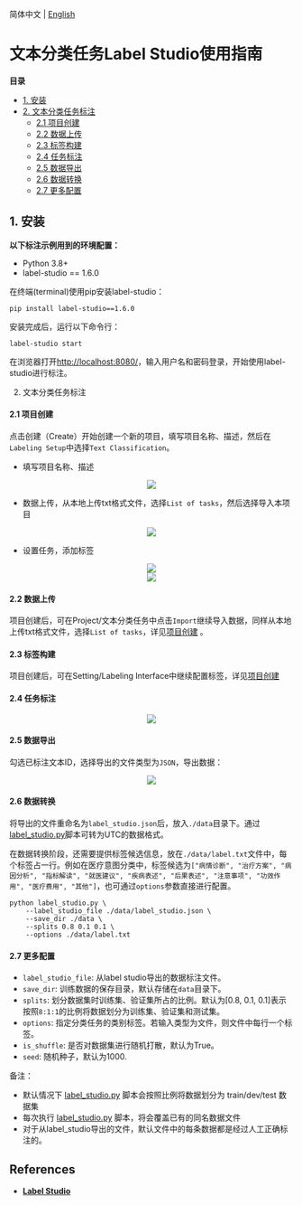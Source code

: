 简体中文 | [English](label_studio_text_en.md)

# 文本分类任务Label Studio使用指南

 **目录**

- [1. 安装](#1)
- [2. 文本分类任务标注](#2)
    - [2.1 项目创建](#21)
    - [2.2 数据上传](#22)
    - [2.3 标签构建](#23)
    - [2.4 任务标注](#24)
    - [2.5 数据导出](#25)
    - [2.6 数据转换](#26)
    - [2.7 更多配置](#27)

<a name="1"></a>

## 1. 安装
**以下标注示例用到的环境配置：**

- Python 3.8+
- label-studio == 1.6.0

在终端(terminal)使用pip安装label-studio：

```shell
pip install label-studio==1.6.0
```

安装完成后，运行以下命令行：
```shell
label-studio start
```

在浏览器打开[http://localhost:8080/](http://127.0.0.1:8080/)，输入用户名和密码登录，开始使用label-studio进行标注。

<a name="2"></a>

2. 文本分类任务标注

<a name="21"></a>

#### 2.1 项目创建

点击创建（Create）开始创建一个新的项目，填写项目名称、描述，然后在``Labeling Setup``中选择``Text Classification``。

- 填写项目名称、描述

<div align="center">
    <img src=https://user-images.githubusercontent.com/25607475/210772704-7d8ebe91-eeb7-4760-82ac-f3c6478b754b.png />
</div>

- 数据上传，从本地上传txt格式文件，选择``List of tasks``，然后选择导入本项目

<a name="data"></a>

<div align="center">
    <img src=https://user-images.githubusercontent.com/25607475/210775940-59809038-fa55-44cf-8c9d-1b19dcbdc8a6.png  />
</div>

- 设置任务，添加标签

<a name="label"></a>

<div align="center">
    <img src=https://user-images.githubusercontent.com/25607475/210775986-6402db99-4ab5-4ef7-af8d-9a8c91e12d3e.png />
</div>

<div align="center">
    <img src=https://user-images.githubusercontent.com/25607475/210776027-c4beb431-a450-43b9-ba06-1ee5455a95c5.png />
</div>

<a name="22"></a>

#### 2.2 数据上传

项目创建后，可在Project/文本分类任务中点击``Import``继续导入数据，同样从本地上传txt格式文件，选择``List of tasks``，详见[项目创建](#data) 。

<a name="23"></a>

#### 2.3 标签构建

项目创建后，可在Setting/Labeling Interface中继续配置标签，详见[项目创建](#label)

<a name="24"></a>

#### 2.4 任务标注

<div align="center">
    <img src=https://user-images.githubusercontent.com/25607475/210778977-842785fc-8dff-4065-81af-8216d3646f01.png />
</div>

<a name="25"></a>

#### 2.5 数据导出

勾选已标注文本ID，选择导出的文件类型为``JSON``，导出数据：

<div align="center">
    <img src=https://user-images.githubusercontent.com/25607475/210779879-7560116b-22ab-433c-8123-43402659bf1a.png />
</div>

<a name="26"></a>

#### 2.6 数据转换

将导出的文件重命名为``label_studio.json``后，放入``./data``目录下。通过[label_studio.py](./label_studio.py)脚本可转为UTC的数据格式。

在数据转换阶段，还需要提供标签候选信息，放在`./data/label.txt`文件中，每个标签占一行。例如在医疗意图分类中，标签候选为``["病情诊断", "治疗方案", "病因分析", "指标解读", "就医建议", "疾病表述", "后果表述", "注意事项", "功效作用", "医疗费用", "其他"]``，也可通过``options``参数直接进行配置。

```shell
python label_studio.py \
    --label_studio_file ./data/label_studio.json \
    --save_dir ./data \
    --splits 0.8 0.1 0.1 \
    --options ./data/label.txt
```

<a name="27"></a>

#### 2.7 更多配置

- ``label_studio_file``: 从label studio导出的数据标注文件。
- ``save_dir``: 训练数据的保存目录，默认存储在``data``目录下。
- ``splits``: 划分数据集时训练集、验证集所占的比例。默认为[0.8, 0.1, 0.1]表示按照``8:1:1``的比例将数据划分为训练集、验证集和测试集。
- ``options``: 指定分类任务的类别标签。若输入类型为文件，则文件中每行一个标签。
- ``is_shuffle``: 是否对数据集进行随机打散，默认为True。
- ``seed``: 随机种子，默认为1000.

备注：
- 默认情况下 [label_studio.py](./label_studio.py) 脚本会按照比例将数据划分为 train/dev/test 数据集
- 每次执行 [label_studio.py](./label_studio.py) 脚本，将会覆盖已有的同名数据文件
- 对于从label_studio导出的文件，默认文件中的每条数据都是经过人工正确标注的。

## References
- **[Label Studio](https://labelstud.io/)**
